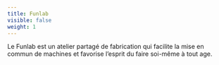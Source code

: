 ```yaml
---
title: Funlab
visible: false
weight: 1
---
```

Le Funlab est un atelier partagé de fabrication qui facilite la mise en commun de machines et favorise l’esprit du faire soi-même à tout age.